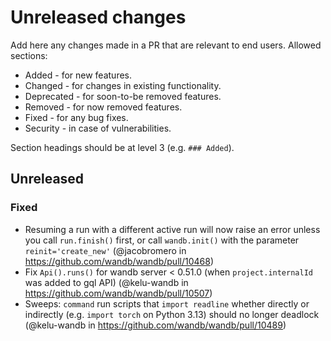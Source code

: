 # Unreleased changes

Add here any changes made in a PR that are relevant to end users. Allowed sections:

- Added - for new features.
- Changed - for changes in existing functionality.
- Deprecated - for soon-to-be removed features.
- Removed - for now removed features.
- Fixed - for any bug fixes.
- Security - in case of vulnerabilities.

Section headings should be at level 3 (e.g. `### Added`).

## Unreleased

### Fixed

- Resuming a run with a different active run will now raise an error unless you call `run.finish()` first, or call `wandb.init()` with the parameter `reinit='create_new'` (@jacobromero in https://github.com/wandb/wandb/pull/10468)
- Fix `Api().runs()` for wandb server < 0.51.0 (when `project.internalId` was added to gql API) (@kelu-wandb in https://github.com/wandb/wandb/pull/10507)
- Sweeps: `command` run scripts that `import readline` whether directly or indirectly (e.g. `import torch` on Python 3.13) should no longer deadlock (@kelu-wandb in https://github.com/wandb/wandb/pull/10489)
